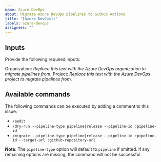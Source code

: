 ```yaml
---
name: Azure DevOps
about: Migrate Azure DevOps pipelines to GitHub Actions
title: "[Azure DevOps]:"
labels: azure-devops
assignees: ""
---
```


## Inputs

Provide the following required inputs:

Organization: _Replace this text with the Azure DevOps organization to migrate pipelines from._
Project: _Replace this text with the Azure DevOps project to migrate pipelines from._

## Available commands

The following commands can be executed by adding a comment to this issue:

- `/audit`
- `/dry-run --pipeline-type pipeline|release --pipeline-id :pipeline-id`
- `/migrate --pipeline-type pipeline|release --pipeline-id :pipeline-id --target-url :github-repository-url`

**Note:** The `pipeline-type` option will default to `pipeline` if omitted. If any remaining options are missing, the command will not be successful.
